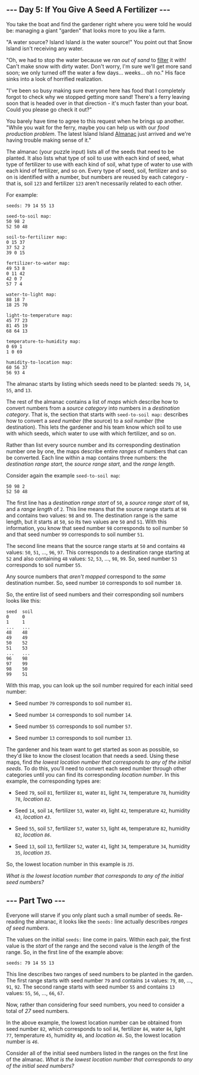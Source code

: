 ## --- Day 5: If You Give A Seed A Fertilizer --- ##

You take the boat and find the gardener right where you were told he
would be: managing a giant "garden" that looks more to you like a farm.

"A water source? Island Island *is* the water source!" You point out
that Snow Island isn't receiving any water.

"Oh, we had to stop the water because we *ran out of sand* to [filter](https://en.wikipedia.org/wiki/Sand_filter)
it with! Can't make snow with dirty water. Don't worry, I'm sure we'll
get more sand soon; we only turned off the water a few days... weeks...
oh no." His face sinks into a look of horrified realization.

"I've been so busy making sure everyone here has food that I completely
forgot to check why we stopped getting more sand! There's a ferry
leaving soon that is headed over in that direction - it's much faster
than your boat. Could you please go check it out?"

You barely have time to agree to this request when he brings up
another. "While you wait for the ferry, maybe you can help us with our
*food production problem*. The latest Island Island [Almanac](https://en.wikipedia.org/wiki/Almanac)
just arrived and we're having trouble making sense of it."

The almanac (your puzzle input) lists all of the seeds that need to be
planted. It also lists what type of soil to use with each kind of seed,
what type of fertilizer to use with each kind of soil, what type of
water to use with each kind of fertilizer, and so on. Every type of
seed, soil, fertilizer and so on is identified with a number, but
numbers are reused by each category - that is, soil `123` and
fertilizer `123` aren't necessarily related to each other.

For example:

    seeds: 79 14 55 13
    
    seed-to-soil map:
    50 98 2
    52 50 48
    
    soil-to-fertilizer map:
    0 15 37
    37 52 2
    39 0 15
    
    fertilizer-to-water map:
    49 53 8
    0 11 42
    42 0 7
    57 7 4
    
    water-to-light map:
    88 18 7
    18 25 70
    
    light-to-temperature map:
    45 77 23
    81 45 19
    68 64 13
    
    temperature-to-humidity map:
    0 69 1
    1 0 69
    
    humidity-to-location map:
    60 56 37
    56 93 4

The almanac starts by listing which seeds need to be planted: seeds `79`,
`14`, `55`, and `13`.

The rest of the almanac contains a list of *maps* which describe how to
convert numbers from a *source category* into numbers in a *destination
category*. That is, the section that starts with `seed-to-soil map:`
describes how to convert a *seed number* (the source) to a *soil number*
(the destination). This lets the gardener and his team know which soil
to use with which seeds, which water to use with which fertilizer, and
so on.

Rather than list every source number and its corresponding destination
number one by one, the maps describe entire *ranges* of numbers that
can be converted. Each line within a map contains three numbers: the *destination
range start*, the *source range start*, and the *range length*.

Consider again the example `seed-to-soil map`:

    50 98 2
    52 50 48

The first line has a *destination range start* of `50`, a *source range
start* of `98`, and a *range length* of `2`. This line means that the
source range starts at `98` and contains two values: `98` and `99`. The
destination range is the same length, but it starts at `50`, so its two
values are `50` and `51`. With this information, you know that seed
number `98` corresponds to soil number `50` and that seed number `99`
corresponds to soil number `51`.

The second line means that the source range starts at `50` and contains
`48` values: `50`, `51`, ..., `96`, `97`. This corresponds to a
destination range starting at `52` and also containing `48` values: `52`,
`53`, ..., `98`, `99`. So, seed number `53` corresponds to soil number
`55`.

Any source numbers that *aren't mapped* correspond to the *same*
destination number. So, seed number `10` corresponds to soil number `10`.

So, the entire list of seed numbers and their corresponding soil
numbers looks like this:

    seed  soil
    0     0
    1     1
    ...   ...
    48    48
    49    49
    50    52
    51    53
    ...   ...
    96    98
    97    99
    98    50
    99    51

With this map, you can look up the soil number required for each
initial seed number:

  * Seed number `79` corresponds to soil number `81`.

  * Seed number `14` corresponds to soil number `14`.

  * Seed number `55` corresponds to soil number `57`.

  * Seed number `13` corresponds to soil number `13`.

The gardener and his team want to get started as soon as possible, so
they'd like to know the closest location that needs a seed. Using these
maps, find *the lowest location number that corresponds to any of the
initial seeds*. To do this, you'll need to convert each seed number
through other categories until you can find its corresponding *location
number*. In this example, the corresponding types are:

  * Seed `79`, soil `81`, fertilizer `81`, water `81`, light `74`,
    temperature `78`, humidity `78`, *location `82`*.

  * Seed `14`, soil `14`, fertilizer `53`, water `49`, light `42`,
    temperature `42`, humidity `43`, *location `43`*.

  * Seed `55`, soil `57`, fertilizer `57`, water `53`, light `46`,
    temperature `82`, humidity `82`, *location `86`*.

  * Seed `13`, soil `13`, fertilizer `52`, water `41`, light `34`,
    temperature `34`, humidity `35`, *location `35`*.

So, the lowest location number in this example is *`35`*.

*What is the lowest location number that corresponds to any of the
initial seed numbers?*

## --- Part Two --- ##

Everyone will starve if you only plant such a small number of seeds.
Re-reading the almanac, it looks like the `seeds:` line actually
describes *ranges of seed numbers*.

The values on the initial `seeds:` line come in pairs. Within each
pair, the first value is the *start* of the range and the second value
is the *length* of the range. So, in the first line of the example
above:

    seeds: 79 14 55 13

This line describes two ranges of seed numbers to be planted in the
garden. The first range starts with seed number `79` and contains `14`
values: `79`, `80`, ..., `91`, `92`. The second range starts with seed
number `55` and contains `13` values: `55`, `56`, ..., `66`, `67`.

Now, rather than considering four seed numbers, you need to consider a
total of *27* seed numbers.

In the above example, the lowest location number can be obtained from
seed number `82`, which corresponds to soil `84`, fertilizer `84`,
water `84`, light `77`, temperature `45`, humidity `46`, and *location
`46`*. So, the lowest location number is *`46`*.

Consider all of the initial seed numbers listed in the ranges on the
first line of the almanac. *What is the lowest location number that
corresponds to any of the initial seed numbers?*
